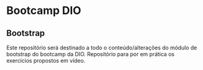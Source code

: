 # Bootcamp DIO
## Bootstrap

Este repositório será destinado a todo o conteúdo/alterações do módulo de bootstrap do bootcamp da DIO. Repositório para por em prática os exercícios propostos em vídeo.
